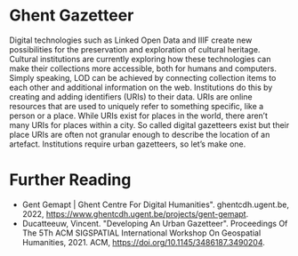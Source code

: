 # Ghent Gazetteer
Digital technologies such as Linked Open Data and IIIF create new possibilities for the preservation and exploration of cultural heritage. Cultural institutions are currently exploring how these technologies can make their collections more accessible, both for humans and computers. Simply speaking, LOD can be achieved by connecting collection items to each other and additional information on the web. Institutions do this by creating and adding identifiers (URIs) to their data. URIs are online resources that are used to uniquely refer to something specific, like a person or a place. While URIs exist for places in the world, there aren’t many URIs for places within a city. So called digital gazetteers exist but their place URIs are often not granular enough to describe the location of an artefact. Institutions require urban gazetteers, so let’s make one.

# Further Reading
- Gent Gemapt | Ghent Centre For Digital Humanities". ghentcdh.ugent.be, 2022, https://www.ghentcdh.ugent.be/projects/gent-gemapt.
- Ducatteeuw, Vincent. "Developing An Urban Gazetteer". Proceedings Of The 5Th ACM SIGSPATIAL International Workshop On Geospatial Humanities, 2021. ACM, https://doi.org/10.1145/3486187.3490204.
